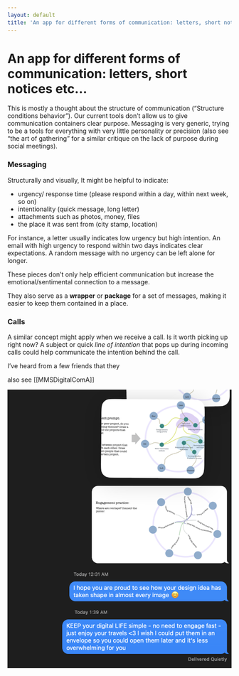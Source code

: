 ```yaml
---
layout: default
title: 'An app for different forms of communication: letters, short notices etc...'
---
```


# An app for different forms of communication: letters, short notices etc...

This is mostly a thought about the structure of communication (“Structure conditions behavior”). Our current tools don’t allow us to give communication containers clear purpose. Messaging is very generic, trying to be a tools for everything with very little personality or precision (also see “the art of gathering” for a similar critique on the lack of purpose during social meetings). 

### Messaging
Structurally and visually, It might be helpful to indicate:
- urgency/ response time (please respond within a day, within next week, so on)
- intentionality (quick message, long letter) 
- attachments such as photos, money, files
- the place it was sent from (city stamp, location)

For instance, a letter usually indicates low urgency but high intention. An email with high urgency to respond within two days indicates clear expectations. A random message with no urgency can be left alone for longer. 

These pieces don’t only help efficient communication but increase the emotional/sentimental connection to a message. 

They also serve as a **wrapper** or **package** for a set of messages, making it easier to keep them contained in a place. 

### Calls 
A similar concept might apply when we receive a call. Is it worth picking up right now? 
A subject or quick *line of intention* that pops up during incoming calls could help communicate the intention behind the call. 

I’ve heard from a few friends that they 

also see [[MMSDigitalComA]]



![](media/cleanshot_2024-04-15-at-01-39-59@2x.png)